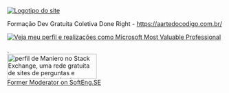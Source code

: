 [![Logotipo do site][1]][1]

Formação Dev Gratuita Coletiva Done Right - https://aartedocodigo.com.br/

<a href="https://mvp.microsoft.com/pt-br/PublicProfile/5002397"><img src="https://i.sstatic.net/Pxtyu.png" alt="Veja meu perfil e realizações como Microsoft Most Valuable Professional"></a>

.
<a href="https://stackexchange.com/users/77792">  
<img src="https://stackexchange.com/users/flair/77792.png" width="208" height="58" alt="perfil de Maniero no Stack Exchange, uma rede gratuita de sites de perguntas e respostas orientadas &#224; comunidade" title="perfil de Maniero no Stack Exchange, uma rede gratuita de sites de perguntas e respostas orientadas &#224; comunidade"></a>  
[Former Moderator on SoftEng.SE][2]


  [1]: https://i.sstatic.net/1CUnii3L.png
  [2]: https://softwareengineering.stackexchange.com/users/389/bigown
